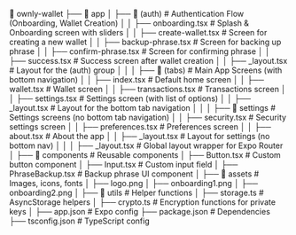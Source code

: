 📂 ownly-wallet
├── 📂 app
│   ├── 📂 (auth)                # Authentication Flow (Onboarding, Wallet Creation)
│   │   ├── onboarding.tsx       # Splash & Onboarding screen with sliders
│   │   ├── create-wallet.tsx    # Screen for creating a new wallet
│   │   ├── backup-phrase.tsx    # Screen for backing up phrase
│   │   ├── confirm-phrase.tsx   # Screen for confirming phrase
│   │   ├── success.tsx          # Success screen after wallet creation
│   │   ├── _layout.tsx          # Layout for the (auth) group
│   │
│   ├── 📂 (tabs)                # Main App Screens (with bottom navigation)
│   │   ├── index.tsx            # Default home screen
│   │   ├── wallet.tsx           # Wallet screen
│   │   ├── transactions.tsx     # Transactions screen
│   │   ├── settings.tsx         # Settings screen (with list of options)
│   │   ├── _layout.tsx          # Layout for the bottom tab navigation
│   │
│   ├── 📂 settings              # Settings screens (no bottom tab navigation)
│   │   ├── security.tsx         # Security settings screen
│   │   ├── preferences.tsx      # Preferences screen
│   │   ├── about.tsx            # About the app
│   │   ├── _layout.tsx          # Layout for settings (no bottom nav)
│   │
│   ├── _layout.tsx              # Global layout wrapper for Expo Router
│
├── 📂 components                # Reusable components
│   ├── Button.tsx               # Custom button component
│   ├── Input.tsx                # Custom input field
│   ├── PhraseBackup.tsx         # Backup phrase UI component
│
├── 📂 assets                     # Images, icons, fonts
│   ├── logo.png
│   ├── onboarding1.png
│   ├── onboarding2.png
│
├── 📂 utils                      # Helper functions
│   ├── storage.ts                # AsyncStorage helpers
│   ├── crypto.ts                 # Encryption functions for private keys
│
├── app.json                      # Expo config
├── package.json                  # Dependencies
├── tsconfig.json                  # TypeScript config
